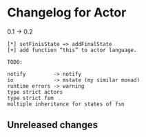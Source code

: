 # Changelog for Actor

0.1 -> 0.2

    [*] setFinisState => addFinalState
    [+] add function “this” to actor language.

    TODO:

    notify         -> notify
    io             -> mstate (my similar monad)
    runtime errors -> warning
    type strict actors
    type strict fsm
    multiple inheritance for states of fsn

## Unreleased changes
